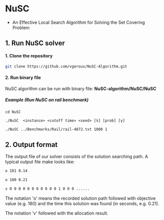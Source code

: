 # NuSC
- An Effective Local Search Algorithm for Solving the Set Covering Problem


## 1. Run NuSC solver

#### 1. Clone the repository
```bash
git clone https://github.com/vgerous/NuSC-Algorithm.git
```

#### 2. Run binary file
NuSC algorithm can be run with binary file: **NuSC-algorithm/NuSC/NuSC**

##### Example (Run NuSC on rail benchmark)
```
cd NuSC
```
```
./NuSC  <instance> <cutoff time> <seed> [λ] [prob] [γ]
```
```bash
./NuSC ../Benchmarks/Rail/rail-4872.txt 1000 1
```


## 2. Output format
The output file of our solver consists of the solution searching path. A typical output file make looks like:

```bash
o 181 0.14

o 180 0.21

v 0 0 0 0 0 0 0 0 0 0 0 1 0 0 0 ......
```
The notation 'o' means the recorded solution path followed with objective value (e.g. 180) and the time this solution was found (in seconds, e.g. 0.21).

The notation 'v' followed with the allocation result.
